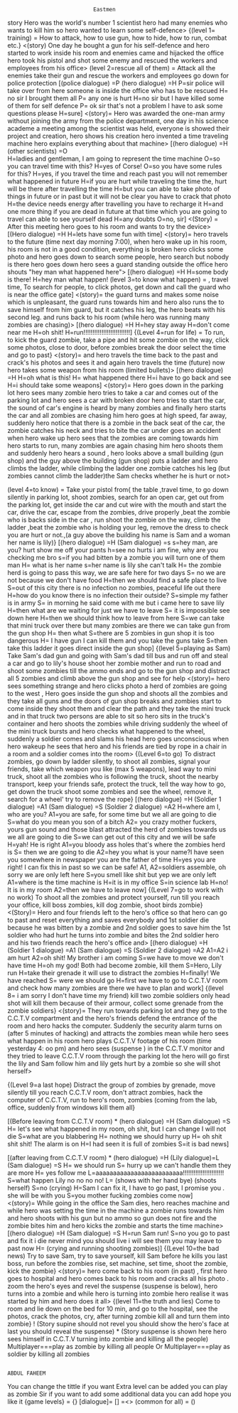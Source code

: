                                Eastmen  

                 

story
Hero was the world's number 1 scientist hero had many enemies who wants to kill him so hero wanted to learn some self-defence>
{(level 1= training) =
How to attack, how to use gun, how to hide, how to run, combat etc.}
<(story)
One day he bought a gun for his self-defence and hero started to work inside his room and enemies came and hijacked the office hero took his pistol and shot some enemy and rescued the workers and employees from his office> 
(level 2=rescue all of them) =
Attack all the enemies take their gun and rescue the workers and employees go down for police protection
[(police dialogue) =P
 (hero dialogue) =H
P=sir police will take over from here someone is inside the office who has to be rescued
H= no sir I brought them all
P= any one is hurt 
H=no sir but I have killed some of them for self defence
P= ok sir that's not a problem I have to ask some questions please
H=sure]
<(story)=
Hero was awarded the one-man army without joining the army from the police department, one day in his science academe a meeting among the scientist was held, everyone is showed their project and creation, hero shows his creation hero invented a time traveling machine hero explains everything about that machine>
 [(hero dialogue) =H
(other scientists) =O  
H=ladies and gentleman, I am going to represent the time machine
O=so you can travel time with this?
H=yes of Corse!
O=so you have some rules for this?
H=yes, if you travel the time and reach past you will not remember what happened in future
H=if you are hurt while traveling the time the, hurt will be there after travelling the time
H=but you can able to take photo of things in future or in past but it will not be clear you have to crack that photo
H=the device needs energy after travelling you have to recharge it 
H=and one more thing if you are dead in future at that time which you are going to travel can able to see yourself dead
H=any doubts
O=no, sir]
<(Story) =
After this meeting hero goes to his room and wants to try the device>
[(Hero dialogue) =H
H=lets have some fun with time]
<(story)=
hero travels to the future (time next day morning 7:00), when hero wake up in his room, his room is not in a good condition, everything is broken hero clicks some photo and hero goes down to search some people, hero search but nobody is there hero goes down hero sees a guard standing outside the office hero shouts "hey man what happened here"> 
 [(hero dialogue) =H
H=some body is there!
H=hey man what happen!
(level 3=to know what happen) =
, travel time, To search for people, to click photos, get down and call the guard who is near the office gate] 
<(story)=
the guard turns and makes some noise which is unpleasant, the guard runs towards him and hero also runs the to save himself from him guard, but it catches his leg, the hero beats with his second leg. and runs back to his room (while hero was running many zombies are chasing)>
 [(hero dialogue) =H
H=hey stay away
H=don't come near me 
H=oh shit!
H=run!!!!!!!!!!!!!!!!!!!!!!!!!!]
{(Level 4=run for life) =
To run, to kick the guard zombie, take a pipe and hit some zombie on the way, click some photos, close to door, before zombies break the door select the time and go to past}
<(story)=
and hero travels the time back to the past and crack's his photos and sees it and again hero travels the time (future) now hero takes some weapon from his room (limited bullets)>
 [(hero dialogue) =H
H=oh what is this!
H= what happened there
H=i have to go back and see 
H=i should take some weapons]
<(story)=
Hero goes down in the parking lot hero sees many zombie hero tries to take a car and comes out of the parking lot and hero sees a car with broken door hero tries to start the car, the sound of car's engine is heard by many zombies and finally hero starts the car and  all zombies are chasing him hero goes at high speed, far away, suddenly  hero notice that there is a zombie in the back seat of the car, the zombie catches  his neck and tries to bite the car under goes an accident when hero wake up hero sees that  the zombies are coming towards him hero starts to run, many zombies are again chasing him hero shoots them and suddenly hero hears a sound , hero looks above a small building (gun shop) and the guy above the building (gun shop) puts a ladder and hero climbs the ladder, while climbing the ladder one zombie catches his leg (but zombies cannot climb the ladder)the Sam checks whether he is hurt or not>

(level 4=to know) =
Take your pistol from{ the table ,travel time, to go down silently in parking lot, shoot zombies, search for an open car, get out from the parking lot, get inside the car and cut wire with the mouth and start the car, drive the car, escape from the zombies, drive properly ,beat the zombie who is backs side in the car , run shoot the zombie on the way, climb the ladder  ,beat the zombie who is holding your leg, remove the dress to check you are hurt or not.,(a guy above the building his name is Sam and a woman her name is lily)}
 [(hero dialogue) =H
(Sam dialogue) =s
s=hey man, are you? hurt show me off your pants
h=see no hurts i am fine, why are you checking me bro
s=if you had bitten by a zombie you will turn one of them man
H= what is her name 
s=her name is lily she can't talk
H= the zombie herd is going to pass this way, we are safe here for two days
S= no we are not because we don't have food 
H=then we should find a safe place to live
S=out of this city there is no infection no zombies, peaceful life out there
H=how do you know there is no infection their outside?
S=simple my father is in army 
S= in morning he said come with me but  i  came here to save lily
H=then what are we waiting for just we have to leave
S= it is impossible see down here
H=then we should think how to leave from here
S=we can take that mini truck over there but many zombies are there we can take gun from the gun shop
H= then what
S=there are 5 zombies in gun shop it is too dangerous
H= I have gun I can kill them and you take the guns take 
S=then take this ladder it goes direct inside the gun shop]
{(level 5=playing as Sam)
Take Sam's dad gun and going with Sam's dad till bus and run off and steal a car and go to lily's house shoot her zombie mother and run to road and shoot some zombies till the ammo ends and go to the gun shop and distract all 5 zombies and climb above the gun shop and see for help 
 <(story)=
hero sees something strange and hero clicks photo a herd of zombies are going to the west , Hero goes inside the gun shop and shoots all the zombies and they take all guns and the doors of gun shop breaks and zombies start to come inside they shoot them and clear the path and they take the mini truck and in that truck two persons are able to sit so hero sits in the truck's container and hero shoots the zombies while driving suddenly the wheel of the mini truck bursts and hero checks what happened to the wheel, suddenly a soldier comes and slams his head hero goes unconscious when hero wakeup he sees that hero and his friends are tied by rope in a chair in a room and  a soldier comes into the room> 
{(Level 6=to go)
To distract zombies, go down by ladder silently, to shoot all zombies, signal your friends, take which weapon you like (max 5 weapons), lead way to mini truck, shoot all the zombies who is following the truck, shoot the nearby transport, keep your friends safe, protect the truck, tell the way how to go, get down the truck shoot some zombies and see the wheel, remove it, search for a wheel' try to remove the rope}
[(hero dialogue) =H
(Soldier 1 dialogue) =A1
(Sam dialogue) =S
(Soldier 2 dialogue) =A2
H=where am I, who are you?
A1=you are safe, for some time but we all are going to die
S=what do you mean you son of a bitch
A2= you crazy mother fuckers, yours gun sound and those blast attracted the herd of zombies towards us we all are going to die
S=we can get out of this city and we will be safe
H=yah! He is right
A1=you bloody ass holes that's where the zombies herd is
S= then we are going to die 
A2=hey you what is your name?I have seen you somewhere in newspaper you are the father of time 
H=yes you are right! I can fix this in past so we can be safe! 
A1, A2=soldiers assemble, oh sorry we are only left here
S=you smell like shit but yep we are only left
A1=where is the time machine is
H=it is in my office 
S=in science lab
H=no! It is in my room
A2=then we have to leave now]
{(Level 7=go to work with no work)
To shoot all the zombies and protect yourself, run till you reach your office, kill boss zombies, kill dog zombie, shoot birds zombie}  
<(Story)=
Hero and four friends left to the hero's office so that hero can go to past and reset everything and saves everybody and 1st soldier die because he was bitten by a zombie and 2nd soldier goes to save him the 1st  soldier who had hurt he turns into zombie and bites the 2nd soldier hero and his two friends reach the hero's office and>
[(hero dialogue) =H
(Soldier 1 dialogue) =A1
(Sam dialogue) =S
(Soldier 2 dialogue) =A2
A1=A2 i am hurt
A2=oh shit! My brother i am coming
S=we have to move we don't have time
H=oh my god! Both had become zombie, kill them
S=Hero, Lily run
H=take their grenade it will use to distract the zombies
H=finally! We have reached
S= were we should go
H=first we have to go to C.C.T.V room and check how many zombies are there we have to  plan and work]
{(level 8= i am sorry I don't have time my friend)
kill two zombie soldiers only head shot will kill them because of their armour, collect some grenade from the zombie soldiers}
<(story)=
They run towards parking lot and they go to the C.C.T.V compartment and the hero's friends defend the entrance of the room and hero hacks the computer. Suddenly the security alarm turns on (after 5 minutes of hacking)
 and attracts the zombies mean while hero sees what happen in his room hero plays C.C.T.V footage of his room (time yesterday 4: oo pm) and hero sees (suspense ) in the C.C.T.V monitor and they tried to leave C.C.T.V room through the parking lot the hero will go first  the lily and Sam follow him and lily gets hurt by a zombie so she will shot herself>


{(Level 9=a last hope)
Distract the group of zombies by grenade, move silently till you reach C.C.T.V room, don't attract zombies, hack the computer of C.C.T.V, run to hero's room, zombies (coming from the lab, office, suddenly from windows kill them all}


[(Before leaving from C.C.T.V room) *
(hero dialogue) =H
(Sam dialogue) =S
H= let's see what happened in my room, oh shit, but I can change I will not die
S=what are you blabbering
H= nothing we should hurry up
H= oh shit shit shit! The alarm is on
H=I had seen it is full of zombies
S=it is bad news] 




[(after leaving from C.C.T.V room) *
(hero dialogue) =H
(Lily dialogue)=L
(Sam dialogue) =S
H= we should run
S= hurry up we can't handle them they are more
H= yes follow me
L=aaaaaaaaaaaaaaaaaaaaaaaaa!!!!!!!!!!!!!!!!!!!!!!!
S=what happen Lily no no no no!
L= (shows with her hand bye) (shoots herself)
S=no (crying)
H=Sam I can fix it, I have to go past, I promise you . she will be with you
S=you mother fucking zombies come now]  
<(story)=
While going in the office the Sam dies, hero reaches machine and while hero was setting the time in the machine a zombie runs towards him and hero shoots with his gun but no ammo so gun does not fire and the zombie bites him and hero kicks the zombie and starts the time machine>
[(hero dialogue) =H
(Sam dialogue) =S
H=run Sam run!
S=no you go to past and fix it i die never mind you should live i will see them you may leave to past now
H= (crying and running shooting zombies)]
{(Level 10=the bad news)
Try to save Sam, try to save yourself, kill Sam before he kills you last boss, run before the zombies rise, set machine, set time, shoot the zombie, kick the zombie}
<(story)=
hero come back to his room (in past) , first hero goes to hospital and hero comes back to his room and cracks all his photo . zoom the hero's eyes and revel the suspense (suspense is below), hero turns into a zombie and while hero is turning into zombie hero realise it was started by him and hero does it all> 
{(level 11=the truth and lies)
Come to room and lie down on the bed for 10 min, and go to the hospital, see the photos, crack the photos, cry, after turning zombie kill all and turn them into zombie}
! (Story supine should not revel you should show the hero's face at last you should reveal the suspense) *
(Story suspense is shown here hero sees himself in C.C.T.V turning into zombie and killing all the people) 
Multiplayer===play as zombie by killing all people 
Or
Multiplayer===play as soldier by killing all zombies

                                                                                                                                                   ABDUL FAHEEM


You can change the tittle if you want
Extra level can be added you can play as zombie
Sir if you want to add some additional data you can add hope you like it
{game levels} = {}
[dialogue]= []
<story>=<>
(common for all) = ()

